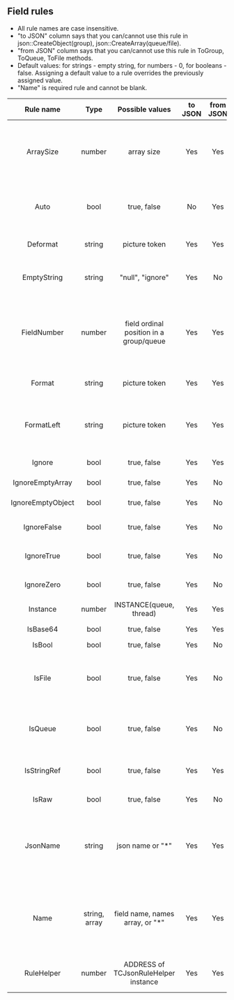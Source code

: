 ## Field rules
- All rule names are case insensitive.
- "to JSON" column says that you can/cannot use this rule in json::CreateObject(group), json::CreateArray(queue/file).
- "from JSON" column says that you can/cannot use this rule in ToGroup, ToQueue, ToFile methods.
- Default values: for strings - empty string, for numbers - 0, for booleans - false. Assigning a default value to a rule overrides the previously assigned value.
- "Name" is required rule and cannot be blank.


|   **Rule name**   | **Type**  |           **Possible values**           | **to JSON** | **from JSON** |                                                                        **Description**                                                                        |   |
|:-----------------:|:---------:|:---------------------------------------:|:-----------:|:-------------:|:-------------------------------------------------------------------------------------------------------------------------------------------------------------:|:-:|
| ArraySize         | number    | array size                              |     Yes     |      Yes      | Max allowed array size; also DIM(1) issue fix. Negative value means that the json array will be read from the end in reverse order.                                                                                                                                             |   |
| Auto              | bool      | true, false                             |      No     |      Yes      | Field value must be assigned in AutoCB callback method,  most rules are not used.                                                                             |   |
| Deformat          | string    | picture token                           |     Yes     |      Yes      | Call fld = DEFORMAT(value, picture).                                                                                                                          |   |
| EmptyString       | string    | "null", "ignore"                        |     Yes     |       No      | "null": create null object; "ignore": do not create empty string object.                                                                                      |   |
| FieldNumber       | number    | field ordinal position in a group/queue |     Yes     |      Yes      | An ordinal position of a field in a queue; if FieldNumber > 0 then json array  will be built from this field only and look like ["alpha", "beta"] or [1,2,3]. |   |
| Format            | string    | picture token                           |     Yes     |      Yes      | Call fld = FORMAT(value, picture).                                                                                                                            |   |
| FormatLeft        | string    | picture token                           |     Yes     |      Yes      | Call fld = LEFT(FORMAT(value, picture)).  FORMAT pads spaces on the left for numeric pictures.                                                                |   |
| Ignore            | bool      | true, false                             |     Yes     |      Yes      | Do not process the field.                                                                                                                                     |   |
| IgnoreEmptyArray  | bool      | true, false                             |     Yes     |       No      | Do not create empty array [].                                                                                                                                |   |
| IgnoreEmptyObject | bool      | true, false                             |     Yes     |       No      | Do not create empty object {}.                                                                                                                               |   |
| IgnoreFalse       | bool      | true, false                             |     Yes     |       No      | Do not create bool object with 'false' value.                                                                                                                 |   |
| IgnoreTrue        | bool      | true, false                             |     Yes     |       No      | Do not create bool object with 'true' value.                                                                                                                 |   |
| IgnoreZero        | bool      | true, false                             |     Yes     |       No      | Do not create numeric object with 0 value.                                                                                                                    |   |
| Instance          | number    | INSTANCE(queue, thread)                 |     Yes     |      Yes      | A reference to a queue.                                                                                                                    |   |
| IsBase64          | bool      | true, false                             |     Yes     |      Yes      | Field is base64 encoded json string.                                                                                                                          |   |
| IsBool            | bool      | true, false                             |     Yes     |       No      | Field is BOOLEAN.                                                                                                                                             |   |
| IsFile            | bool      | true, false                             |     Yes     |       No      | Field is a filename, result is a file content.  Use "IsBase64":true to store the content as base64.                                                           |   |
| IsQueue           | bool      | true, false                             |     Yes     |       No      | Field is a queue: create a json array. Next field must have a value of INSTANCE(queue).                                                                       |   |
| IsStringRef       | bool      | true, false                             |     Yes     |      Yes      | Field is &STRING, assigned to static string or another variable.                                                                                              |   |
| IsRaw             | bool      | true, false                             |     Yes     |       No      | Field is raw json string.                                                                                                                                     |   |
| JsonName          | string    | json name or "*"                        |     Yes     |      Yes      | Json item name. Use this rule when Clarion name of the field does not match a name in json. An asterisk ("*") says to use name's value instead.                                                                                                                                          |   |
| Name              | string, array| field name, names array, or "*"         |     Yes     |      Yes      | Field name w/o prefix, an array of field names, or '*' for any field. Named options take precedence over those specified in an array.                                                                                                                    |   |
| RuleHelper        | number    | ADDRESS of TCJsonRuleHelper instance    |     Yes     |      Yes      | Callback methods allow you to fine-tune the way data is processed.                                                                                                                  |   |